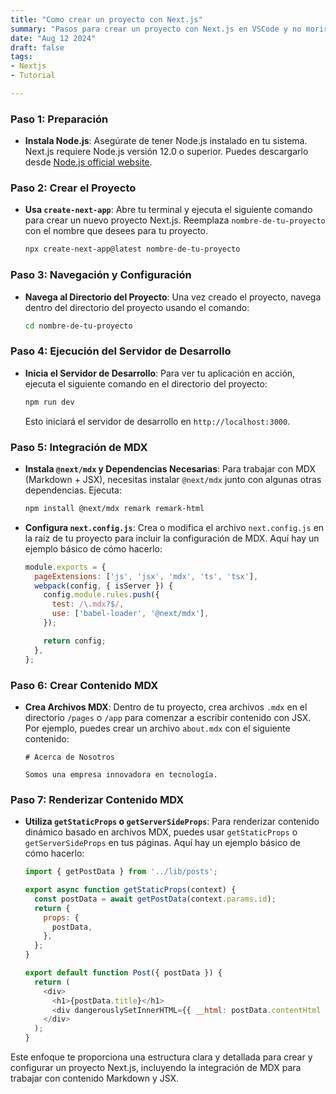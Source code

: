 ```yaml
---
title: "Como crear un proyecto con Next.js"
summary: "Pasos para crear un proyecto con Next.js en VSCode y no morir en el proceso"
date: "Aug 12 2024"
draft: false
tags:
- Nextjs
- Tutorial

---
```


### Paso 1: Preparación

- **Instala Node.js**: Asegúrate de tener Node.js instalado en tu sistema. Next.js requiere Node.js versión 12.0 o superior. Puedes descargarlo desde [Node.js official website](https://nodejs.org/).

### Paso 2: Crear el Proyecto

- **Usa `create-next-app`**: Abre tu terminal y ejecuta el siguiente comando para crear un nuevo proyecto Next.js. Reemplaza `nombre-de-tu-proyecto` con el nombre que desees para tu proyecto.

  ```bash
  npx create-next-app@latest nombre-de-tu-proyecto
  ```

### Paso 3: Navegación y Configuración

- **Navega al Directorio del Proyecto**: Una vez creado el proyecto, navega dentro del directorio del proyecto usando el comando:

  ```bash
  cd nombre-de-tu-proyecto
  ```

### Paso 4: Ejecución del Servidor de Desarrollo

- **Inicia el Servidor de Desarrollo**: Para ver tu aplicación en acción, ejecuta el siguiente comando en el directorio del proyecto:

  ```bash
  npm run dev
  ```

  Esto iniciará el servidor de desarrollo en `http://localhost:3000`.

### Paso 5: Integración de MDX

- **Instala `@next/mdx` y Dependencias Necesarias**: Para trabajar con MDX (Markdown + JSX), necesitas instalar `@next/mdx` junto con algunas otras dependencias. Ejecuta:

  ```bash
  npm install @next/mdx remark remark-html
  ```

- **Configura `next.config.js`**: Crea o modifica el archivo `next.config.js` en la raíz de tu proyecto para incluir la configuración de MDX. Aquí hay un ejemplo básico de cómo hacerlo:

  ```javascript
  module.exports = {
    pageExtensions: ['js', 'jsx', 'mdx', 'ts', 'tsx'],
    webpack(config, { isServer }) {
      config.module.rules.push({
        test: /\.mdx?$/,
        use: ['babel-loader', '@next/mdx'],
      });

      return config;
    },
  };
  ```

### Paso 6: Crear Contenido MDX

- **Crea Archivos MDX**: Dentro de tu proyecto, crea archivos `.mdx` en el directorio `/pages` o `/app` para comenzar a escribir contenido con JSX. Por ejemplo, puedes crear un archivo `about.mdx` con el siguiente contenido:

  ```mdx
  # Acerca de Nosotros

  Somos una empresa innovadora en tecnología.
  ```

### Paso 7: Renderizar Contenido MDX

- **Utiliza `getStaticProps` o `getServerSideProps`**: Para renderizar contenido dinámico basado en archivos MDX, puedes usar `getStaticProps` o `getServerSideProps` en tus páginas. Aquí hay un ejemplo básico de cómo hacerlo:

  ```javascript
  import { getPostData } from '../lib/posts';

  export async function getStaticProps(context) {
    const postData = await getPostData(context.params.id);
    return {
      props: {
        postData,
      },
    };
  }

  export default function Post({ postData }) {
    return (
      <div>
        <h1>{postData.title}</h1>
        <div dangerouslySetInnerHTML={{ __html: postData.contentHtml }} />
      </div>
    );
  }
  ```

Este enfoque te proporciona una estructura clara y detallada para crear y configurar un proyecto Next.js, incluyendo la integración de MDX para trabajar con contenido Markdown y JSX.


